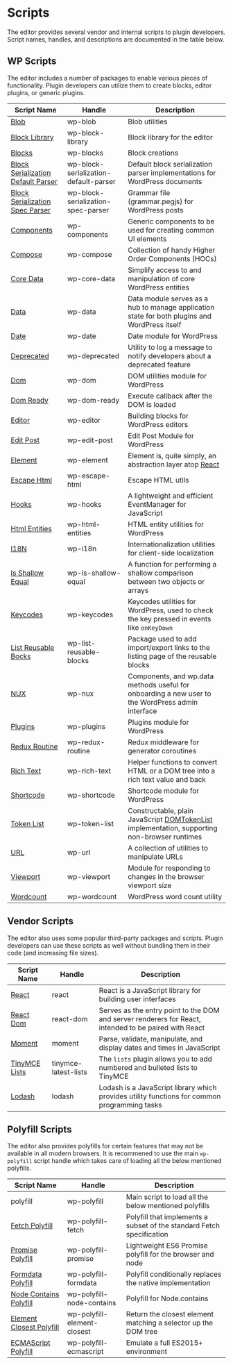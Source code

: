 # Scripts

The editor provides several vendor and internal scripts to plugin developers. Script names, handles, and descriptions are documented in the table below.

## WP Scripts

The editor includes a number of packages to enable various pieces of functionality. Plugin developers can utilize them to create blocks, editor plugins, or generic plugins.

| Script Name | Handle | Description |
|-------------|--------|-------------|
| [Blob](https://wordpress.org/gutenberg/handbook/packages/packages-blob/) | wp-blob | Blob utilities |
| [Block Library](https://wordpress.org/gutenberg/handbook/packages/packages-block-library/) | wp-block-library | Block library for the editor |
| [Blocks](https://wordpress.org/gutenberg/handbook/packages/packages-blocks/) | wp-blocks | Block creations |
| [Block Serialization Default Parser](https://wordpress.org/gutenberg/handbook/packages/packages-block-serialization-default-parser/) | wp-block-serialization-default-parser | Default block serialization parser implementations for WordPress documents |
| [Block Serialization Spec Parser](https://wordpress.org/gutenberg/handbook/packages/packages-block-serialization-spec-parser/) | wp-block-serialization-spec-parser | Grammar file (grammar.pegjs) for WordPress posts |
| [Components](https://wordpress.org/gutenberg/handbook/packages/packages-components/) | wp-components | Generic components to be used for creating common UI elements |
| [Compose](https://wordpress.org/gutenberg/handbook/packages/packages-compose/) | wp-compose | Collection of handy Higher Order Components (HOCs)  |
| [Core Data](https://wordpress.org/gutenberg/handbook/packages/packages-core-data/) | wp-core-data | Simplify access to and manipulation of core WordPress entities |
| [Data](https://wordpress.org/gutenberg/handbook/packages/packages-data/) | wp-data | Data module serves as a hub to manage application state for both plugins and WordPress itself |
| [Date](https://wordpress.org/gutenberg/handbook/packages/packages-date/) | wp-date | Date module for WordPress |
| [Deprecated](https://wordpress.org/gutenberg/handbook/packages/packages-deprecated/) | wp-deprecated | Utility to log a message to notify developers about a deprecated feature |
| [Dom](https://wordpress.org/gutenberg/handbook/packages/packages-dom/) | wp-dom | DOM utilities module for WordPress |
| [Dom Ready](https://wordpress.org/gutenberg/handbook/packages/packages-dom-ready/) | wp-dom-ready | Execute callback after the DOM is loaded |
| [Editor](https://wordpress.org/gutenberg/handbook/packages/packages-editor/) | wp-editor | Building blocks for WordPress editors |
| [Edit Post](https://wordpress.org/gutenberg/handbook/packages/packages-edit-post/) | wp-edit-post | Edit Post Module for WordPress |
| [Element](https://wordpress.org/gutenberg/handbook/packages/packages-element/) | wp-element |Element is, quite simply, an abstraction layer atop [React](https://reactjs.org/) |
| [Escape Html](https://wordpress.org/gutenberg/handbook/packages/packages-escape-html/) | wp-escape-html | Escape HTML utils |
| [Hooks](https://wordpress.org/gutenberg/handbook/packages/packages-hooks/) | wp-hooks | A lightweight and efficient EventManager for JavaScript |
| [Html Entities](https://wordpress.org/gutenberg/handbook/packages/packages-html-entities/) | wp-html-entities | HTML entity utilities for WordPress |
| [I18N](https://wordpress.org/gutenberg/handbook/packages/packages-i18n/) | wp-i18n | Internationalization utilities for client-side localization |
| [Is Shallow Equal](https://wordpress.org/gutenberg/handbook/packages/packages-is-shallow-equal/) | wp-is-shallow-equal | A function for performing a shallow comparison between two objects or arrays |
| [Keycodes](https://wordpress.org/gutenberg/handbook/packages/packages-keycodes/) | wp-keycodes | Keycodes utilities for WordPress, used to check the key pressed in events like `onKeyDown` |
| [List Reusable Bocks](https://wordpress.org/gutenberg/handbook/packages/packages-list-reusable-blocks/) | wp-list-reusable-blocks | Package used to add import/export links to the listing page of the reusable blocks |
| [NUX](https://wordpress.org/gutenberg/handbook/packages/packages-nux/) | wp-nux | Components, and wp.data methods useful for onboarding a new user to the WordPress admin interface |
| [Plugins](https://wordpress.org/gutenberg/handbook/packages/packages-plugins/) | wp-plugins | Plugins module for WordPress |
| [Redux Routine](https://wordpress.org/gutenberg/handbook/packages/packages-redux-routine/) | wp-redux-routine | Redux middleware for generator coroutines |
| [Rich Text](https://wordpress.org/gutenberg/handbook/packages/packages-rich-text/) | wp-rich-text | Helper functions to convert HTML or a DOM tree into a rich text value and back |
| [Shortcode](https://wordpress.org/gutenberg/handbook/packages/packages-shortcode/) | wp-shortcode | Shortcode module for WordPress |
| [Token List](https://wordpress.org/gutenberg/handbook/packages/packages-token-list/) | wp-token-list | Constructable, plain JavaScript [DOMTokenList](https://developer.mozilla.org/en-US/docs/Web/API/DOMTokenList) implementation, supporting non-browser runtimes |
| [URL](https://wordpress.org/gutenberg/handbook/packages/packages-url/) | wp-url | A collection of utilities to manipulate URLs |
| [Viewport](https://wordpress.org/gutenberg/handbook/packages/packages-viewport/) | wp-viewport | Module for responding to changes in the browser viewport size |
| [Wordcount](https://wordpress.org/gutenberg/handbook/packages/packages-wordcount/) | wp-wordcount | WordPress word count utility |

## Vendor Scripts

The editor also uses some popular third-party packages and scripts. Plugin developers can use these scripts as well without bundling them in their code (and increasing file sizes).

| Script Name | Handle | Description |
|-------------|--------|-------------|
| [React](https://reactjs.org) | react  | React is a JavaScript library for building user interfaces |
| [React Dom](https://reactjs.org/docs/react-dom.html) | react-dom | Serves as the entry point to the DOM and server renderers for React, intended to be paired with React |
| [Moment](https://momentjs.com/) | moment| Parse, validate, manipulate, and display dates and times in JavaScript |
| [TinyMCE Lists](https://www.tiny.cloud/docs/plugins/lists/) | tinymce-latest-lists| The `lists` plugin allows you to add numbered and bulleted lists to TinyMCE |
| [Lodash](https://lodash.com) | lodash| Lodash is a JavaScript library which provides utility functions for common programming tasks |

## Polyfill Scripts

The editor also provides polyfills for certain features that may not be available in all modern browsers.
It is recommened to use the main `wp-polyfill` script handle which takes care of loading all the below mentioned polyfills.  

| Script Name | Handle | Description |
|-------------|--------|-------------|
| polyfill | wp-polyfill | Main script to load all the below mentioned polyfills |
| [Fetch Polyfill](https://www.npmjs.com/package/whatwg-fetch) | wp-polyfill-fetch | Polyfill that implements a subset of the standard Fetch specification |
| [Promise Polyfill](https://www.npmjs.com/package/promise-polyfill) | wp-polyfill-promise| Lightweight ES6 Promise polyfill for the browser and node |
| [Formdata Polyfill](https://www.npmjs.com/package/formdata-polyfill) | wp-polyfill-formdata| Polyfill conditionally replaces the native implementation |
| [Node Contains Polyfill](https://polyfill.io) | wp-polyfill-node-contains |Polyfill for Node.contains |
| [Element Closest Polyfill](https://www.npmjs.com/package/element-closest) | wp-polyfill-element-closest| Return the closest element matching a selector up the DOM tree |
| [ECMAScript Polyfill](https://babeljs.io/docs/en/babel-polyfill) | wp-polyfill-ecmascript | Emulate a full ES2015+ environment |

